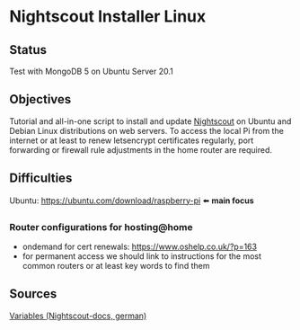 # Nightscout Installer Linux

## Status
Test with MongoDB 5 on Ubuntu Server 20.1

## Objectives

Tutorial and all-in-one script to install and update [Nightscout](https://github.com/nightscout/cgm-remote-monitor) on Ubuntu and Debian Linux distributions on web servers. To access the local Pi from the internet or at least to renew letsencrypt certificates regularly, port forwarding or firewall rule adjustments in the home router are required.

## Difficulties

Ubuntu: https://ubuntu.com/download/raspberry-pi :arrow_left: **main focus**

### Router configurations for hosting@home
* ondemand for cert renewals: https://www.oshelp.co.uk/?p=163
* for permanent access we should link to instructions for the most common routers or at least key words to find them

## Sources

[Variables (Nightscout-docs, german)](https://nightscout.gitbooks.io/user_guide/content/de/nightscout/azure_plugins.html#plugins)
